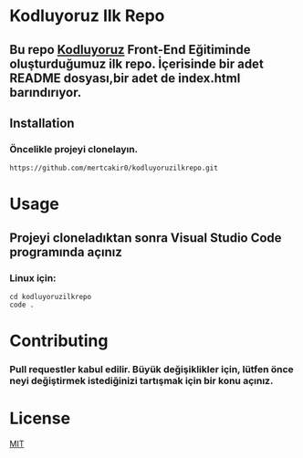# Kodluyoruz Ilk Repo
## Bu repo [Kodluyoruz](https://www.kodluyoruz.org/) Front-End Eğitiminde oluşturduğumuz ilk repo. İçerisinde bir adet README dosyası,bir adet de index.html barındırıyor.

## Installation

### Öncelikle projeyi clonelayın. 



```
https://github.com/mertcakir0/kodluyoruzilkrepo.git
```
# Usage
## Projeyi cloneladıktan sonra Visual Studio Code programında açınız
### Linux için:
```
cd kodluyoruzilkrepo
code .
```

# Contributing
### Pull requestler kabul edilir. Büyük değişiklikler için, lütfen önce neyi değiştirmek istediğinizi tartışmak için bir konu açınız.
# License

[MIT](https://choosealicense.com/licenses/mit/)

